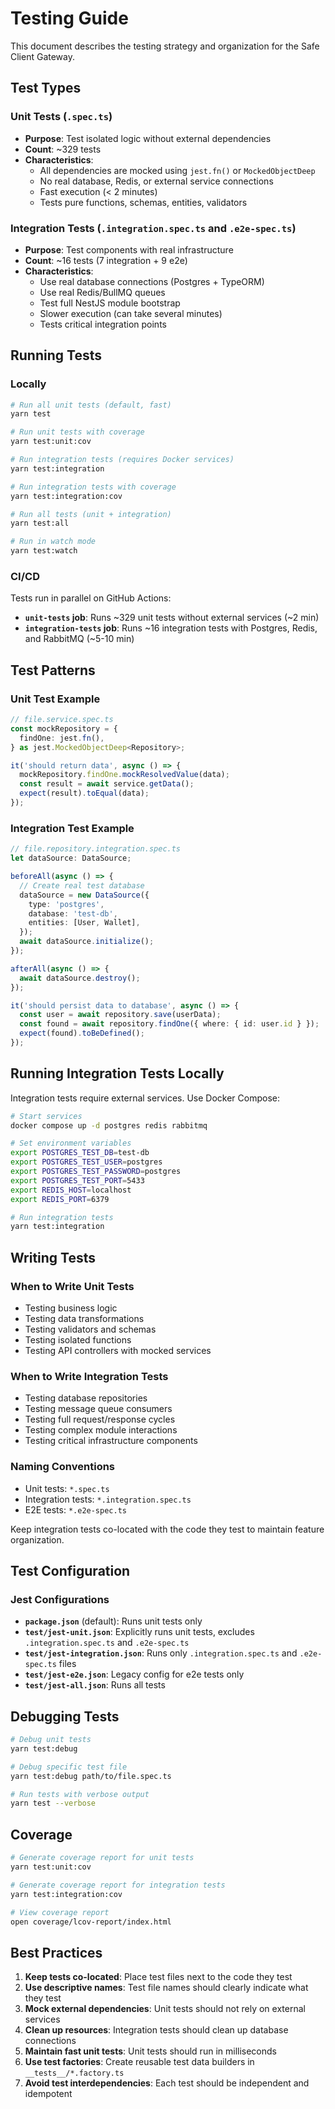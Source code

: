 # Testing Guide

This document describes the testing strategy and organization for the Safe Client Gateway.

## Test Types

### Unit Tests (`.spec.ts`)
- **Purpose**: Test isolated logic without external dependencies
- **Count**: ~329 tests
- **Characteristics**:
  - All dependencies are mocked using `jest.fn()` or `MockedObjectDeep`
  - No real database, Redis, or external service connections
  - Fast execution (< 2 minutes)
  - Tests pure functions, schemas, entities, validators

### Integration Tests (`.integration.spec.ts` and `.e2e-spec.ts`)
- **Purpose**: Test components with real infrastructure
- **Count**: ~16 tests (7 integration + 9 e2e)
- **Characteristics**:
  - Use real database connections (Postgres + TypeORM)
  - Use real Redis/BullMQ queues
  - Test full NestJS module bootstrap
  - Slower execution (can take several minutes)
  - Tests critical integration points

## Running Tests

### Locally

```bash
# Run all unit tests (default, fast)
yarn test

# Run unit tests with coverage
yarn test:unit:cov

# Run integration tests (requires Docker services)
yarn test:integration

# Run integration tests with coverage
yarn test:integration:cov

# Run all tests (unit + integration)
yarn test:all

# Run in watch mode
yarn test:watch
```

### CI/CD

Tests run in parallel on GitHub Actions:
- **`unit-tests` job**: Runs ~329 unit tests without external services (~2 min)
- **`integration-tests` job**: Runs ~16 integration tests with Postgres, Redis, and RabbitMQ (~5-10 min)

## Test Patterns

### Unit Test Example

```typescript
// file.service.spec.ts
const mockRepository = {
  findOne: jest.fn(),
} as jest.MockedObjectDeep<Repository>;

it('should return data', async () => {
  mockRepository.findOne.mockResolvedValue(data);
  const result = await service.getData();
  expect(result).toEqual(data);
});
```

### Integration Test Example

```typescript
// file.repository.integration.spec.ts
let dataSource: DataSource;

beforeAll(async () => {
  // Create real test database
  dataSource = new DataSource({
    type: 'postgres',
    database: 'test-db',
    entities: [User, Wallet],
  });
  await dataSource.initialize();
});

afterAll(async () => {
  await dataSource.destroy();
});

it('should persist data to database', async () => {
  const user = await repository.save(userData);
  const found = await repository.findOne({ where: { id: user.id } });
  expect(found).toBeDefined();
});
```

## Running Integration Tests Locally

Integration tests require external services. Use Docker Compose:

```bash
# Start services
docker compose up -d postgres redis rabbitmq

# Set environment variables
export POSTGRES_TEST_DB=test-db
export POSTGRES_TEST_USER=postgres
export POSTGRES_TEST_PASSWORD=postgres
export POSTGRES_TEST_PORT=5433
export REDIS_HOST=localhost
export REDIS_PORT=6379

# Run integration tests
yarn test:integration
```

## Writing Tests

### When to Write Unit Tests
- Testing business logic
- Testing data transformations
- Testing validators and schemas
- Testing isolated functions
- Testing API controllers with mocked services

### When to Write Integration Tests
- Testing database repositories
- Testing message queue consumers
- Testing full request/response cycles
- Testing complex module interactions
- Testing critical infrastructure components

### Naming Conventions
- Unit tests: `*.spec.ts`
- Integration tests: `*.integration.spec.ts`
- E2E tests: `*.e2e-spec.ts`

Keep integration tests co-located with the code they test to maintain feature organization.

## Test Configuration

### Jest Configurations
- **`package.json`** (default): Runs unit tests only
- **`test/jest-unit.json`**: Explicitly runs unit tests, excludes `.integration.spec.ts` and `.e2e-spec.ts`
- **`test/jest-integration.json`**: Runs only `.integration.spec.ts` and `.e2e-spec.ts` files
- **`test/jest-e2e.json`**: Legacy config for e2e tests only
- **`test/jest-all.json`**: Runs all tests

## Debugging Tests

```bash
# Debug unit tests
yarn test:debug

# Debug specific test file
yarn test:debug path/to/file.spec.ts

# Run tests with verbose output
yarn test --verbose
```

## Coverage

```bash
# Generate coverage report for unit tests
yarn test:unit:cov

# Generate coverage report for integration tests
yarn test:integration:cov

# View coverage report
open coverage/lcov-report/index.html
```

## Best Practices

1. **Keep tests co-located**: Place test files next to the code they test
2. **Use descriptive names**: Test file names should clearly indicate what they test
3. **Mock external dependencies**: Unit tests should not rely on external services
4. **Clean up resources**: Integration tests should clean up database connections
5. **Maintain fast unit tests**: Unit tests should run in milliseconds
6. **Use test factories**: Create reusable test data builders in `__tests__/*.factory.ts`
7. **Avoid test interdependencies**: Each test should be independent and idempotent
